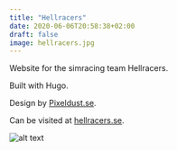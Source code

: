 ```yaml
---
title: "Hellracers"
date: 2020-06-06T20:58:38+02:00
draft: false
image: hellracers.jpg
---
```

Website for the simracing team Hellracers.

Built with Hugo.

Design by [Pixeldust.se](https://pixeldust.se).

Can be visited at [hellracers.se](https://hellracers.se).

![alt text](/projects/hellracers.jpg)

